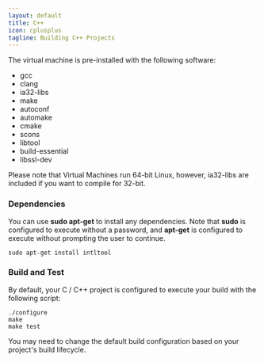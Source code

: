 ```yaml
---
layout: default
title: C++
icon: cplusplus
tagline: Building C++ Projects
---
```


The virtual machine is pre-installed with the following software:

* gcc
* clang
* ia32-libs
* make
* autoconf
* automake
* cmake
* scons
* libtool
* build-essential
* libssl-dev

Please note that Virtual Machines run 64-bit Linux, however, ia32-libs are included
if you want to compile for 32-bit.

### Dependencies

You can use **sudo apt-get** to install any dependencies. Note that **sudo** is
configured to execute without a password, and **apt-get** is configured to
execute without prompting the user to continue.

```
sudo apt-get install intltool
```

### Build and Test

By default, your C / C++ project is configured to execute your build with the
following script:

```
./configure
make
make test
```

You may need to change the default build configuration based on your project's
build lifecycle.
